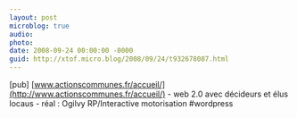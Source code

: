 ```yaml
---
layout: post
microblog: true
audio: 
photo: 
date: 2008-09-24 00:00:00 -0000
guid: http://xtof.micro.blog/2008/09/24/t932678087.html
---
```

[pub] [www.actionscommunes.fr/accueil/](http://www.actionscommunes.fr/accueil/) - web 2.0 avec décideurs et élus locaus - réal : Ogilvy RP/Interactive  motorisation #wordpress
